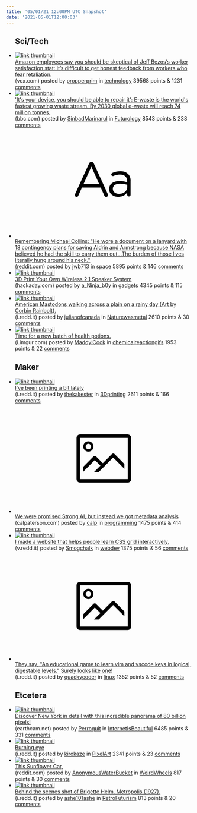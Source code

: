 ```yaml
---
title: '05/01/21 12:00PM UTC Snapshot'
date: '2021-05-01T12:00:03'
---
```

<ul>
<h2>Sci/Tech</h2>

<li><a href='https://www.vox.com/recode/22407998/jeff-bezos-94-percent-amazon-workers-recommend-friend-stat-connections-program'><img src='https://b.thumbs.redditmedia.com/WBgkO6nUEWeh53qwaxh7PQNWb9NIaetvarjt4nWLa4c.jpg' alt='link thumbnail'></a><div><div class='linkTitle'><a href='https://www.vox.com/recode/22407998/jeff-bezos-94-percent-amazon-workers-recommend-friend-stat-connections-program'>Amazon employees say you should be skeptical of Jeff Bezos’s worker satisfaction stat: It’s difficult to get honest feedback from workers who fear retaliation.</a></div>(vox.com) posted by <a href='https://www.reddit.com/user/propperprim'>propperprim</a> in <a href='https://www.reddit.com/r/technology'>technology</a> 39568 points & 1231 <a href='https://www.reddit.com/r/technology/comments/n23met/amazon_employees_say_you_should_be_skeptical_of/'>comments</a></div></li>

<li><a href='https://www.bbc.com/news/business-56799069'><img src='https://a.thumbs.redditmedia.com/iwN4B9eH9bElyrDfjMLhKoKeNQucByn6eDYHEUvwJN0.jpg' alt='link thumbnail'></a><div><div class='linkTitle'><a href='https://www.bbc.com/news/business-56799069'>'It's your device, you should be able to repair it': E-waste is the world's fastest growing waste stream. By 2030 global e-waste will reach 74 million tonnes.</a></div>(bbc.com) posted by <a href='https://www.reddit.com/user/SinbadMarinarul'>SinbadMarinarul</a> in <a href='https://www.reddit.com/r/Futurology'>Futurology</a> 8543 points & 238 <a href='https://www.reddit.com/r/Futurology/comments/n1y0nh/its_your_device_you_should_be_able_to_repair_it/'>comments</a></div></li>

<li><a href='https://www.reddit.com/r/space/comments/n1w4hi/remembering_michael_collins_he_wore_a_document_on/'><svg version='1.1' viewBox='-34 -12 104 64' preserveAspectRatio='xMidYMid slice' xmlns='http://www.w3.org/2000/svg' xmlns:xlink='http://www.w3.org/1999/xlink'>
    <title>text link thumbnail</title>
    <path d='M12.19,8.84a1.45,1.45,0,0,0-1.4-1h-.12a1.46,1.46,0,0,0-1.42,1L1.14,26.56a1.29,1.29,0,0,0-.14.59,1,1,0,0,0,1,1,1.12,1.12,0,0,0,1.08-.77l2.08-4.65h11l2.08,4.59a1.24,1.24,0,0,0,1.12.83,1.08,1.08,0,0,0,1.08-1.08,1.64,1.64,0,0,0-.14-.57ZM6.08,20.71l4.59-10.22,4.6,10.22Z'>
    </path>
    <path d='M32.24,14.78A6.35,6.35,0,0,0,27.6,13.2a11.36,11.36,0,0,0-4.7,1,1,1,0,0,0-.58.89,1,1,0,0,0,.94.92,1.23,1.23,0,0,0,.39-.08,8.87,8.87,0,0,1,3.72-.81c2.7,0,4.28,1.33,4.28,3.92v.5a15.29,15.29,0,0,0-4.42-.61c-3.64,0-6.14,1.61-6.14,4.64v.05c0,2.95,2.7,4.48,5.37,4.48a6.29,6.29,0,0,0,5.19-2.48V26.9a1,1,0,0,0,1,1,1,1,0,0,0,1-1.06V19A5.71,5.71,0,0,0,32.24,14.78Zm-.56,7.7c0,2.28-2.17,3.89-4.81,3.89-1.94,0-3.61-1.06-3.61-2.86v-.06c0-1.8,1.5-3,4.2-3a15.2,15.2,0,0,1,4.22.61Z'>
    </path>
    </svg></a><div><div class='linkTitle'><a href='https://www.reddit.com/r/space/comments/n1w4hi/remembering_michael_collins_he_wore_a_document_on/'>Remembering Michael Collins: "He wore a document on a lanyard with 18 contingency plans for saving Aldrin and Armstrong because NASA believed he had the skill to carry them out...The burden of those lives literally hung around his neck."</a></div>(reddit.com) posted by <a href='https://www.reddit.com/user/jwb713'>jwb713</a> in <a href='https://www.reddit.com/r/space'>space</a> 5895 points & 146 <a href='https://www.reddit.com/r/space/comments/n1w4hi/remembering_michael_collins_he_wore_a_document_on/'>comments</a></div></li>

<li><a href='https://hackaday.com/2021/04/29/print-your-own-wireless-2-1-speaker-system/'><img src='https://b.thumbs.redditmedia.com/XQnpaLWwEhRkhxeV4ce5YxvBLftVbiR0a9myTQ1K4pw.jpg' alt='link thumbnail'></a><div><div class='linkTitle'><a href='https://hackaday.com/2021/04/29/print-your-own-wireless-2-1-speaker-system/'>3D Print Your Own Wireless 2.1 Speaker System</a></div>(hackaday.com) posted by <a href='https://www.reddit.com/user/a_Ninja_b0y'>a_Ninja_b0y</a> in <a href='https://www.reddit.com/r/gadgets'>gadgets</a> 4345 points & 115 <a href='https://www.reddit.com/r/gadgets/comments/n1yya2/3d_print_your_own_wireless_21_speaker_system/'>comments</a></div></li>

<li><a href='https://i.redd.it/7mn6y3zx3dw61.jpg'><img src='https://b.thumbs.redditmedia.com/exOYLulRw6oSEvc1Wh_7u8Kdmqekiy4-RSu7nhVdYIU.jpg' alt='link thumbnail'></a><div><div class='linkTitle'><a href='https://i.redd.it/7mn6y3zx3dw61.jpg'>American Mastodons walking across a plain on a rainy day (Art by Corbin Rainbolt).</a></div>(i.redd.it) posted by <a href='https://www.reddit.com/user/julianofcanada'>julianofcanada</a> in <a href='https://www.reddit.com/r/Naturewasmetal'>Naturewasmetal</a> 2610 points & 30 <a href='https://www.reddit.com/r/Naturewasmetal/comments/n21fo7/american_mastodons_walking_across_a_plain_on_a/'>comments</a></div></li>

<li><a href='https://i.imgur.com/cCBGL1o.gifv'><img src='https://b.thumbs.redditmedia.com/ZsdYhRBP-DYnAThbTzpvJAtwG7_OM5BpiijzeH-xDro.jpg' alt='link thumbnail'></a><div><div class='linkTitle'><a href='https://i.imgur.com/cCBGL1o.gifv'>Time for a new batch of health potions.</a></div>(i.imgur.com) posted by <a href='https://www.reddit.com/user/MaddyiCook'>MaddyiCook</a> in <a href='https://www.reddit.com/r/chemicalreactiongifs'>chemicalreactiongifs</a> 1953 points & 22 <a href='https://www.reddit.com/r/chemicalreactiongifs/comments/n21yt8/time_for_a_new_batch_of_health_potions/'>comments</a></div></li>

<h2>Maker</h2>

<li><a href='https://i.redd.it/1og3turaeew61.jpg'><img src='https://a.thumbs.redditmedia.com/YkuA45zYZZf5L8JBGKdUoSZ9ljssg8LZQEc-9a8UGF0.jpg' alt='link thumbnail'></a><div><div class='linkTitle'><a href='https://i.redd.it/1og3turaeew61.jpg'>I’ve been printing a bit lately</a></div>(i.redd.it) posted by <a href='https://www.reddit.com/user/thekakester'>thekakester</a> in <a href='https://www.reddit.com/r/3Dprinting'>3Dprinting</a> 2611 points & 166 <a href='https://www.reddit.com/r/3Dprinting/comments/n26hy3/ive_been_printing_a_bit_lately/'>comments</a></div></li>

<li><a href='https://calpaterson.com/metadata.html'><svg version='1.1' viewBox='-34 -14 104 64' preserveAspectRatio='xMidYMid meet' xmlns='http://www.w3.org/2000/svg' xmlns:xlink='http://www.w3.org/1999/xlink'>
    <title>link thumbnail</title>
    <path d='M32,4H4A2,2,0,0,0,2,6V30a2,2,0,0,0,2,2H32a2,2,0,0,0,2-2V6A2,2,0,0,0,32,4ZM4,30V6H32V30Z'></path>
    <path d='M8.92,14a3,3,0,1,0-3-3A3,3,0,0,0,8.92,14Zm0-4.6A1.6,1.6,0,1,1,7.33,11,1.6,1.6,0,0,1,8.92,9.41Z'></path>
    <path d='M22.78,15.37l-5.4,5.4-4-4a1,1,0,0,0-1.41,0L5.92,22.9v2.83l6.79-6.79L16,22.18l-3.75,3.75H15l8.45-8.45L30,24V21.18l-5.81-5.81A1,1,0,0,0,22.78,15.37Z'></path>
    </svg></a><div><div class='linkTitle'><a href='https://calpaterson.com/metadata.html'>We were promised Strong AI, but instead we got metadata analysis</a></div>(calpaterson.com) posted by <a href='https://www.reddit.com/user/calp'>calp</a> in <a href='https://www.reddit.com/r/programming'>programming</a> 1475 points & 414 <a href='https://www.reddit.com/r/programming/comments/n1w3ow/we_were_promised_strong_ai_but_instead_we_got/'>comments</a></div></li>

<li><a href='https://v.redd.it/xo7tn47rqfw61'><img src='https://b.thumbs.redditmedia.com/raa9kbu_hR4TVgxsuVf0tMQ38Q8n2Ko6nQrV392wu8g.jpg' alt='link thumbnail'></a><div><div class='linkTitle'><a href='https://v.redd.it/xo7tn47rqfw61'>I made a website that helps people learn CSS grid interactively.</a></div>(v.redd.it) posted by <a href='https://www.reddit.com/user/Smogchalk'>Smogchalk</a> in <a href='https://www.reddit.com/r/webdev'>webdev</a> 1375 points & 56 <a href='https://www.reddit.com/r/webdev/comments/n2b32f/i_made_a_website_that_helps_people_learn_css_grid/'>comments</a></div></li>

<li><a href='https://i.redd.it/qwmmd9pxebw61.gif'><svg version='1.1' viewBox='-34 -14 104 64' preserveAspectRatio='xMidYMid meet' xmlns='http://www.w3.org/2000/svg' xmlns:xlink='http://www.w3.org/1999/xlink'>
    <title>link thumbnail</title>
    <path d='M32,4H4A2,2,0,0,0,2,6V30a2,2,0,0,0,2,2H32a2,2,0,0,0,2-2V6A2,2,0,0,0,32,4ZM4,30V6H32V30Z'></path>
    <path d='M8.92,14a3,3,0,1,0-3-3A3,3,0,0,0,8.92,14Zm0-4.6A1.6,1.6,0,1,1,7.33,11,1.6,1.6,0,0,1,8.92,9.41Z'></path>
    <path d='M22.78,15.37l-5.4,5.4-4-4a1,1,0,0,0-1.41,0L5.92,22.9v2.83l6.79-6.79L16,22.18l-3.75,3.75H15l8.45-8.45L30,24V21.18l-5.81-5.81A1,1,0,0,0,22.78,15.37Z'></path>
    </svg></a><div><div class='linkTitle'><a href='https://i.redd.it/qwmmd9pxebw61.gif'>They say, "An educational game to learn vim and vscode keys in logical, digestable levels." Surely looks like one!</a></div>(i.redd.it) posted by <a href='https://www.reddit.com/user/quackycoder'>quackycoder</a> in <a href='https://www.reddit.com/r/linux'>linux</a> 1352 points & 52 <a href='https://www.reddit.com/r/linux/comments/n1u932/they_say_an_educational_game_to_learn_vim_and/'>comments</a></div></li>

<h2>Etcetera</h2>

<li><a href='https://www.earthcam.net/projects/empirestatebuilding/gigapixelpanorama/2021/'><img src='https://a.thumbs.redditmedia.com/zudGsiWxtooPCvHc4E3fC_NwYXeO9A1WZdxdmHx0_R4.jpg' alt='link thumbnail'></a><div><div class='linkTitle'><a href='https://www.earthcam.net/projects/empirestatebuilding/gigapixelpanorama/2021/'>Discover New York in detail with this incredible panorama of 80 billion pixels!</a></div>(earthcam.net) posted by <a href='https://www.reddit.com/user/Perroquit'>Perroquit</a> in <a href='https://www.reddit.com/r/InternetIsBeautiful'>InternetIsBeautiful</a> 6485 points & 331 <a href='https://www.reddit.com/r/InternetIsBeautiful/comments/n243le/discover_new_york_in_detail_with_this_incredible/'>comments</a></div></li>

<li><a href='https://i.redd.it/qasouoveacw61.gif'><img src='https://a.thumbs.redditmedia.com/Hdm5k5-tbV7EkYOXGFKLMjwnqySTB1llzZezhQA2F94.jpg' alt='link thumbnail'></a><div><div class='linkTitle'><a href='https://i.redd.it/qasouoveacw61.gif'>Burning eye</a></div>(i.redd.it) posted by <a href='https://www.reddit.com/user/kirokaze'>kirokaze</a> in <a href='https://www.reddit.com/r/PixelArt'>PixelArt</a> 2341 points & 23 <a href='https://www.reddit.com/r/PixelArt/comments/n1xyfu/burning_eye/'>comments</a></div></li>

<li><a href='https://www.reddit.com/gallery/n1skdx'><img src='https://b.thumbs.redditmedia.com/txwXNmYSQUwTgZ0BXae1YZUusWpJapjWVGly76yCgXk.jpg' alt='link thumbnail'></a><div><div class='linkTitle'><a href='https://www.reddit.com/gallery/n1skdx'>This Sunflower Car,</a></div>(reddit.com) posted by <a href='https://www.reddit.com/user/AnonymousWaterBucket'>AnonymousWaterBucket</a> in <a href='https://www.reddit.com/r/WeirdWheels'>WeirdWheels</a> 817 points & 30 <a href='https://www.reddit.com/r/WeirdWheels/comments/n1skdx/this_sunflower_car/'>comments</a></div></li>

<li><a href='https://i.redd.it/e76y6gfshfw61.jpg'><img src='https://b.thumbs.redditmedia.com/4pVii9-i0kU0GbRugGnqvbtNqi3En27OgFU97XfsMFQ.jpg' alt='link thumbnail'></a><div><div class='linkTitle'><a href='https://i.redd.it/e76y6gfshfw61.jpg'>Behind the scenes shot of Brigette Helm. Metropolis (1927).</a></div>(i.redd.it) posted by <a href='https://www.reddit.com/user/ashe101ashe'>ashe101ashe</a> in <a href='https://www.reddit.com/r/RetroFuturism'>RetroFuturism</a> 813 points & 20 <a href='https://www.reddit.com/r/RetroFuturism/comments/n2a9qv/behind_the_scenes_shot_of_brigette_helm/'>comments</a></div></li>

</ul>
